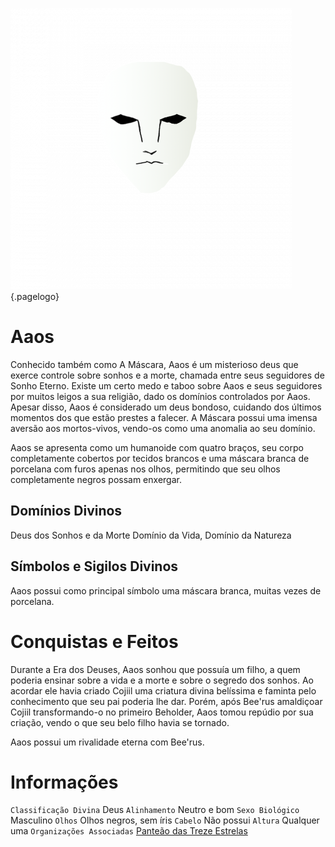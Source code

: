 <!-- TITLE: Aaos -->
<!-- SUBTITLE: Deus dos Sonhos e da Morte -->

![3 C 34 Fe 0339 Ac 928166 Bf 4 C 3 Bd 48 D 37 E 6](/uploads/3-c-34-fe-0339-ac-928166-bf-4-c-3-bd-48-d-37-e-6.png "3 C 34 Fe 0339 Ac 928166 Bf 4 C 3 Bd 48 D 37 E 6"){.pagelogo}
# Aaos
Conhecido também como A Máscara, Aaos é um misterioso deus que exerce controle sobre sonhos e a morte, chamada entre seus seguidores de Sonho Eterno. Existe um certo medo e taboo sobre Aaos e seus seguidores por muitos leigos a sua religião, dado os domínios controlados por Aaos. Apesar disso, Aaos é considerado um deus bondoso, cuidando dos últimos momentos dos que estão prestes a falecer. A Máscara possui uma imensa aversão aos mortos-vivos, vendo-os como uma anomalia ao seu domínio.

Aaos se apresenta como um humanoide com quatro braços, seu corpo completamente cobertos por tecidos brancos e uma máscara branca de porcelana com furos apenas nos olhos, permitindo que seu olhos completamente negros possam enxergar.

## Domínios Divinos
Deus dos Sonhos e da Morte Domínio da Vida, Domínio da Natureza

## Símbolos e Sigilos Divinos
Aaos possui como principal símbolo uma máscara branca, muitas vezes de porcelana.

# Conquistas e Feitos
Durante a Era dos Deuses, Aaos sonhou que possuía um filho, a quem poderia ensinar sobre a vida e a morte e sobre o segredo dos sonhos. Ao acordar ele havia criado Cojiil uma criatura divina belíssima e faminta pelo conhecimento que seu pai poderia lhe dar. Porém, após Bee'rus amaldiçoar Cojiil transformando-o no primeiro Beholder, Aaos tomou repúdio por sua criação, vendo o que seu belo filho havia se tornado.

Aaos possui um rivalidade eterna com Bee'rus.

# Informações
`Classificação Divina` Deus
`Alinhamento` Neutro e bom 
`Sexo Biológico` Masculino 
`Olhos` Olhos negros, sem íris
`Cabelo` Não possui
`Altura` Qualquer uma 
`Organizações Associadas` [Panteão das Treze Estrelas](http://localhost/divindades/panteao-das-treze-estrelas#panteao-das-treze-estrelas)


